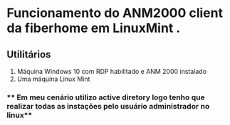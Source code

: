 # Funcionamento do ANM2000 client da fiberhome em LinuxMint .
## Utilitários 
  1. Máquina Windows 10 com RDP habilitado e ANM 2000 instalado
  2. Uma máquina Linux Mint

<h3>** Em meu cenário utilizo active diretory logo tenho que realizar todas as instações pelo usuário administrador no linux**
